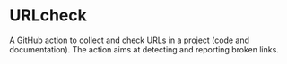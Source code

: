 # URLcheck

A GitHub action to collect and check URLs in a project (code and documentation).
The action aims at detecting and reporting broken links.
